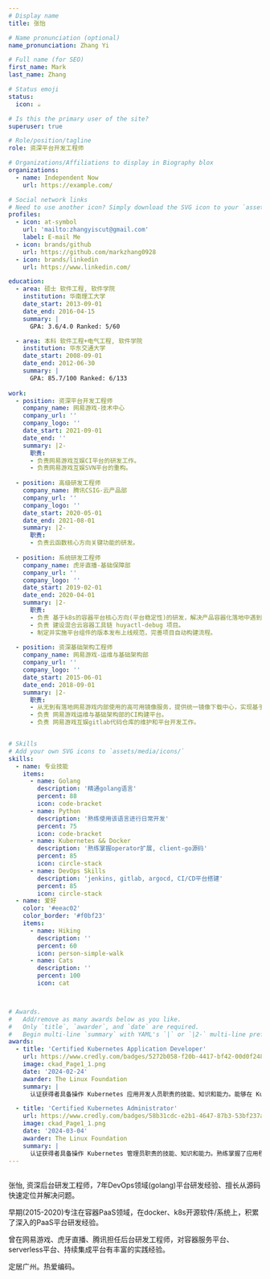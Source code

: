 ```yaml
---
# Display name
title: 张怡

# Name pronunciation (optional)
name_pronunciation: Zhang Yi

# Full name (for SEO)
first_name: Mark
last_name: Zhang

# Status emoji
status:
  icon: ☕️

# Is this the primary user of the site?
superuser: true

# Role/position/tagline
role: 资深平台开发工程师

# Organizations/Affiliations to display in Biography blox
organizations:
  - name: Independent Now
    url: https://example.com/

# Social network links
# Need to use another icon? Simply download the SVG icon to your `assets/media/icons/` folder.
profiles:
  - icon: at-symbol
    url: 'mailto:zhangyiscut@gmail.com'
    label: E-mail Me
  - icon: brands/github
    url: https://github.com/markzhang0928
  - icon: brands/linkedin
    url: https://www.linkedin.com/

education:
  - area: 硕士 软件工程, 软件学院
    institution: 华南理工大学
    date_start: 2013-09-01
    date_end: 2016-04-15
    summary: |
      GPA: 3.6/4.0 Ranked: 5/60

  - area: 本科 软件工程+电气工程, 软件学院
    institution: 华东交通大学
    date_start: 2008-09-01
    date_end: 2012-06-30
    summary: |
      GPA: 85.7/100 Ranked: 6/133
      
work:
  - position: 资深平台开发工程师
    company_name: 网易游戏-技术中心
    company_url: ''
    company_logo: ''
    date_start: 2021-09-01
    date_end: ''
    summary: |2-
      职责:
      - 负责网易游戏互娱CI平台的研发工作。
      - 负责网易游戏互娱SVN平台的重构。
      
  - position: 高级研发工程师
    company_name: 腾讯CSIG-云产品部
    company_url: ''
    company_logo: ''
    date_start: 2020-05-01
    date_end: 2021-08-01
    summary: |2-
      职责: 
      - 负责云函数核心方向关键功能的研发。
      
  - position: 系统研发工程师
    company_name: 虎牙直播-基础保障部
    company_url: ''
    company_logo: ''
    date_start: 2019-02-01
    date_end: 2020-04-01
    summary: |2-
      职责:
      - 负责 基于k8s的容器平台核心方向(平台稳定性)的研发，解决产品容器化落地中遇到的技术难题。
      - 负责 建设混合云容器工具链 huyactl-debug 项目。
      - 制定并实施平台组件的版本发布上线规范，完善项目自动构建流程。
      
  - position: 资深基础架构工程师
    company_name: 网易游戏-运维与基础架构部
    company_url: ''
    company_logo: ''
    date_start: 2015-06-01
    date_end: 2018-09-01
    summary: |2-
      职责:
      - 从无到有落地网易游戏内部使用的高可用镜像服务，提供统一镜像下载中心，实现基于RBAC的访问权限控制。
      - 负责 网易游戏运维与基础架构部的CI构建平台。
      - 负责 网易游戏互娱gitlab代码仓库的维护和平台开发工作。


# Skills
# Add your own SVG icons to `assets/media/icons/`
skills:
  - name: 专业技能
    items:
      - name: Golang
        description: '精通golang语言'
        percent: 88
        icon: code-bracket
      - name: Python
        description: '熟练使用该语言进行日常开发'
        percent: 75
        icon: code-bracket
      - name: Kubernetes && Docker
        description: '熟练掌握operator扩展, client-go源码'
        percent: 85
        icon: circle-stack
      - name: DevOps Skills
        description: 'jenkins, gitlab, argocd, CI/CD平台搭建'
        percent: 85
        icon: circle-stack
  - name: 爱好
    color: '#eeac02'
    color_border: '#f0bf23'
    items:
      - name: Hiking
        description: ''
        percent: 60
        icon: person-simple-walk
      - name: Cats
        description: ''
        percent: 100
        icon: cat



# Awards.
#   Add/remove as many awards below as you like.
#   Only `title`, `awarder`, and `date` are required.
#   Begin multi-line `summary` with YAML's `|` or `|2-` multi-line prefix and indent 2 spaces below.
awards:      
  - title: 'Certified Kubernetes Application Developer'
    url: https://www.credly.com/badges/5272b058-f20b-4417-bf42-00d0f248fcd5/public_url
    image: ckad_Page1_1.png
    date: '2024-02-24'
    awarder: The Linux Foundation
    summary: |
      认证获得者具备操作 Kubernetes 应用开发人员职责的技能、知识和能力。能够在 Kubernetes 中定义应用程序资源并使用核心原语来构建、监控和故障排除可扩展的应用程序和工具。学员所展示的技能和知识包括核心概念、配置、多容器 Pod、可观察性、Pod 设计、服务与网络、状态持久性。

  - title: 'Certified Kubernetes Administrator'
    url: https://www.credly.com/badges/58b31cdc-e2b1-4647-87b3-53bf237a6447/public_url
    image: ckad_Page1_1.png
    date: '2024-03-04'
    awarder: The Linux Foundation
    summary: |
      认证获得者具备操作 Kubernetes 管理员职责的技能、知识和能力。熟练掌握了应用程序生命周期管理、安装、配置与验证、核心概念、网络、调度、安全、集群维护、日志/监控、存储和故障排除等方面的知识。
---
```


## 
张怡, 资深后台研发工程师，7年DevOps领域(golang)平台研发经验、擅长从源码快速定位并解决问题。

早期(2015-2020)专注在容器PaaS领域，在docker、k8s开源软件/系统上，积累了深入的PaaS平台研发经验。

曾在网易游戏、虎牙直播、腾讯担任后台研发工程师，对容器服务平台、serverless平台、持续集成平台有丰富的实践经验。

定居广州。热爱编码。

